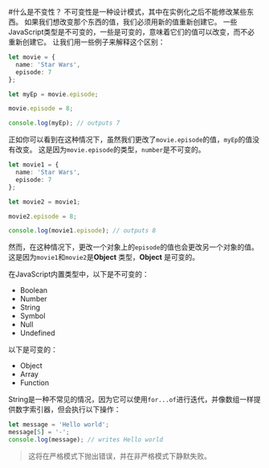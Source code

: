 #什么是不变性？
不可变性是一种设计模式，其中在实例化之后不能修改某些东西。 如果我们想改变那个东西的值，我们必须用新的值重新创建它。 一些JavaScript类型是不可变的，一些是可变的，意味着它们的值可以改变，而不必重新创建它。 让我们用一些例子来解释这个区别：
```typescript
let movie = {
  name: 'Star Wars',
  episode: 7
};

let myEp = movie.episode;

movie.episode = 8;

console.log(myEp); // outputs 7
```
正如你可以看到在这种情况下，虽然我们更改了`movie.episode`的值，`myEp`的值没有改变。 这是因为`movie.episode`的类型，`number`是不可变的。

```typescript
let movie1 = {
  name: 'Star Wars',
  episode: 7
};

let movie2 = movie1;

movie2.episode = 8;

console.log(movie1.episode); // outputs 8
```
然而，在这种情况下，更改一个对象上的`episode`的值也会更改另一个对象的值。 这是因为`movie1`和`movie2`是**Object** 类型，**Object** 是可变的。

在JavaScript内置类型中，以下是不可变的：

* Boolean
* Number
* String
* Symbol
* Null
* Undefined

以下是可变的：

* Object
* Array
* Function

String是一种不常见的情况，因为它可以使用`for...of`进行迭代，并像数组一样提供数字索引器，但会执行以下操作：
```typescript
let message = 'Hello world';
message[5] = '-';
console.log(message); // writes Hello world
```
> 这将在严格模式下抛出错误，并在非严格模式下静默失败。

